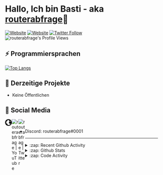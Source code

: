 # Hallo, Ich bin Basti - aka [routerabfrage][Website]👋
[![Website](https://img.shields.io/website?label=routerabfrage.net&style=for-the-badge&url=https%3A%2F%2Frouterabfrage.net)](https://routerabfrage.net)
[![Website](https://img.shields.io/website?label=git.routerabfrage.net&style=for-the-badge&url=https%3A%2F%2Fgit.routerabfrage.net)](https://git.routerabfrage.net)
[![Twitter Follow](https://img.shields.io/twitter/follow/bastianleicht?color=1DA1F2&logo=twitter&style=for-the-badge)](https://twitter.com/intent/follow?original_referer=https%3A%2F%2Fgithub.com%2Frouterabfrage&screen_name=bastianleicht)
<br/>
![routerabfrage's Profile Views](https://komarev.com/ghpvc/?username=routerabfrage&style=flat-square)

## ⚡ Programmiersprachen
[![Top Langs](https://github-readme-stats.vercel.app/api/top-langs/?username=routerabfrage&theme=dark)](https://github.com/anuraghazra/github-readme-stats)

## 📑 Derzeitige Projekte
- Keine Öffentlichen

## 🤖 Social Media
[<img align="left" alt="routerabfrage.net" width="22px" src="https://raw.githubusercontent.com/iconic/open-iconic/master/svg/globe.svg" />][Website]
[<img align="left" alt="routerabfrage | YouTube" width="22px" src="https://cdn.jsdelivr.net/npm/simple-icons@v3/icons/youtube.svg" />][YouTube]
[<img align="left" alt="routerabfrage | Twitter" width="22px" src="https://cdn.jsdelivr.net/npm/simple-icons@v3/icons/twitter.svg" />][Twitter]
<br/>
- Discord: routerabfrage#0001
---
<details>
  <summary>:zap: Recent Github Activity</summary>
<!--START_SECTION:activity-->
1. ❗️ Closed issue [#8](https://github.com/TcNobo/TcNo-Acc-Switcher/issues/8) in [TcNobo/TcNo-Acc-Switcher](https://github.com/TcNobo/TcNo-Acc-Switcher)
2. ❗️ Opened issue [#8](https://github.com/TcNobo/TcNo-Acc-Switcher/issues/8) in [TcNobo/TcNo-Acc-Switcher](https://github.com/TcNobo/TcNo-Acc-Switcher)
<!--END_SECTION:activity-->
</details>

<details>
  <summary>:zap: Github Stats</summary>

  <img align="left" alt="routerabfrage's GitHub Stats" src="https://github-readme-stats.routerabfrage.vercel.app/api?username=routerabfrage&show_icons=true&theme=dark" />
</details>
<details>
  <summary>:zap: Code Activity</summary>
  <img src="https://wakatime.com/share/@90818ae0-9ba0-4e2a-8ed8-98c30e947c50/48b0cfb8-a527-4812-ac0b-e94bc8e87a0b.svg" />
</details>


[Website]: https://routerabfrage.net/
[Twitter]: https://twitter.com/routerabfrage
[YouTube]: https://www.youtube.com/channel/UC4VaxYHtASz2fAS2BDrBydg
